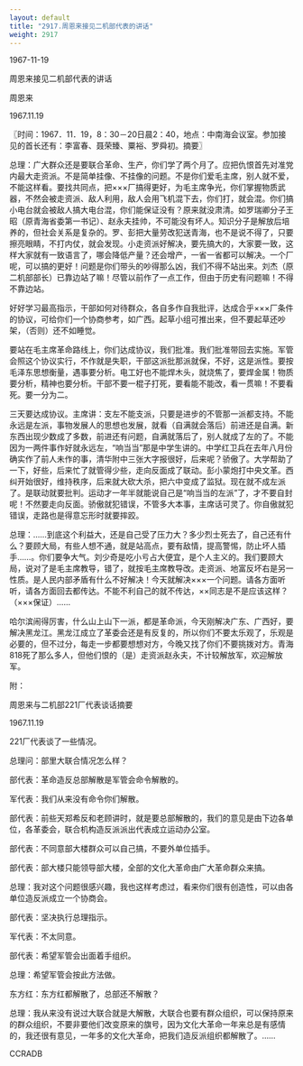 ```yaml
---
layout: default
title: "2917.周恩来接见二机部代表的讲话"
weight: 2917
---
```


1967-11-19

周恩来接见二机部代表的讲话

周恩来

1967.11.19

〖时间：1967．11．19，8：30－20日晨2：40，地点：中南海会议室。参加接见的首长还有：李富春、聂荣臻、粟裕、罗舜初。摘要〗

总理：广大群众还是要联合革命、生产，你们学了两个月了。应把仇恨首先对准党内最大走资派。不是简单挂像、不挂像的问题。不是你们爱毛主席，别人就不爱，不能这样看。要找共同点，把×××厂搞得更好，为毛主席争光，你们掌握物质武器，不然会被走资派、敌人利用，敌人会用飞机混下去，你们打，就会混。你们搞小电台就会被敌人搞大电台混，你们能保证没有？原来就没肃清。如罗瑞卿分子王昭（原青海省委第一书记）、赵永夫挂帅，不可能没有坏人。知识分子是解放后培养的，但社会关系是复杂的。罗、彭把大量劳改犯送青海，也不是说不得了，只要擦亮眼睛，不打内仗，就会发现。小走资派好解决，要先搞大的，大家要一致，这样大家就有一致语言了，哪会降低产量？还会增产，一省一省都可以解决。一个厂呢，可以搞的更好！问题是你们带头的吵得那么凶，我们不得不站出来。刘杰（原二机部部长）已靠边站了嘛！尽管以前作了一点工作，但由于历史有问题嘛！不得不靠边站。

好好学习最高指示，干部如何对待群众，各自多作自我批评，达成合乎×××厂条件的协议，可给你们一个协商参考，如广西。起草小组可推出来，但不要起草还吵架，（否则）还不如睡觉。

要站在毛主席革命路线上，你们达成协议，我们批准。我们批准带回去实施。军管会照这个协议实行，不作就是失职，干部这派批那派就保，不好，这是派性。要按毛泽东思想衡量，遇事要分析。电工好也不能焊木头，就烧焦了，要焊金属！物质要分析，精神也要分析。干部不要一棍子打死，要看能不能改，看一贯嘛！不要看死。要一分为二。

三天要达成协议。主席讲：支左不能支派，只要是进步的不管那一派都支持。不能永远是左派，事物发展人的思想也发展，就看（自满就会落后）前进还是自满。新东西出现少数成了多数，前进还有问题，自满就落后了，别人就成了左的了。不能因为一两件事作好就永远左，“响当当”那是中学生讲的。中学红卫兵在去年八月份确实作了前人未作的事，清华附中三张大字报很好，后来呢？骄傲了。大学帮助了一下，好些，后来忙了就管得少些，走向反面成了联动。彭小蒙炮打中央文革。西纠开始很好，维持秩序，后来就大砍大杀，把六中变成了监狱。现在就不成左派了。是联动就要批判。运动才一年半就能说自己是“响当当的左派”了，才不要自封呢！不然要走向反面。骄傲就犯错误，不管多大本事，主席话可灵了。你自傲就犯错误，走路也是得意忘形时就要摔跤。

总理：……到底这个利益大，还是自己受了压力大？多少烈士死去了，自己还有什么？要顾大局，有些人想不通，就是站高点，要有敌情，提高警惕，防止坏人插手……。你们要争大气。刘少奇是吃小亏占大便宜，是个人主义的。我们要顾大局，说对了是毛主席教导，错了，就按毛主席教导改。走资派、地富反坏右是另一性质。是人民内部矛盾有什么不好解决！今天就解决×××一个问题。请各方面听听，请各方面回去都传达。不能不利自己的就不传达，××同志是不是应该这样？（×××保证）……

哈尔滨闹得厉害，什么山上山下一派，都是革命派，今天刚解决广东、广西好，要解决黑龙江。黑龙江成立了革委会还是有反复的，所以你们不要太乐观了，乐观是必要的，但不过分，每走一步都要想想对方，今晚又找了你们不要挑拨对方。青海818死了那么多人，但他们恨的（是）走资派赵永夫，不计较解放军，欢迎解放军。

附：

周恩来与二机部221厂代表谈话摘要

1967.11.19

221厂代表谈了一些情况。

总理问：部里大联合情况怎么样？

部代表：革命造反总部解散是军管会命令解散的。

军代表：我们从来没有命令你们解散。

部代表：前些天郑希反和老顾讲时，就是要总部解散的，我们的意见是由下边各单位，各革委会，联合机构造反派派出代表成立运动办公室。

部代表：不同意部大楼群众可以自己搞，不要外单位插手。

部代表：部大楼只能领导部大楼，全部的文化大革命由广大革命群众来搞。

总理：我对这个问题很感兴趣，我也这样考虑过，看来你们很有创造性，可以由各单位造反派成立一个协商会。

部代表：坚决执行总理指示。

军代表：不太同意。

部代表：希望军管会出面着手组织。

总理：希望军管会按此方法做。

东方红：东方红都解散了，总部还不解散？

总理：我从来没有说过大联合就是大解散，大联合也要有群众组织，可以保持原来的群众组织，不要非要他们改变原来的旗号，因为文化大革命一年来总是有感情的，我还很有意见，一年多的文化大革命，把我们造反派组织都解散了。……

CCRADB


